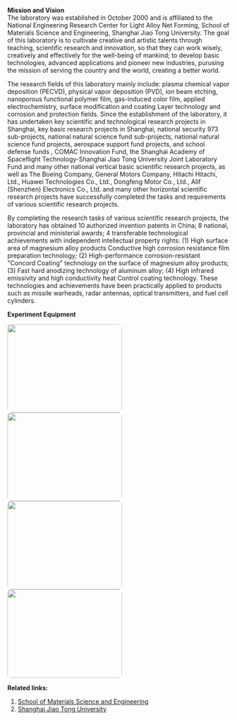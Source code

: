 **Mission and Vision**  
The laboratory was established in October 2000 and is affiliated to the National Engineering Research Center for Light Alloy Net Forming, School of Materials Science and Engineering, Shanghai Jiao Tong University. The goal of this laboratory is to cultivate creative and artistic talents through teaching, scientific research and innovation, so that they can work wisely, creatively and effectively for the well-being of mankind; to develop basic technologies, advanced applications and pioneer new industries, purusing the mission of serving the country and the world, creating a better world.

The research fields of this laboratory mainly include: plasma chemical vapor deposition (PECVD), physical vapor deposition (PVD), ion beam etching, nanoporous functional polymer film, gas-induced color film, applied electrochemistry, surface modification and coating Layer technology and corrosion and protection fields. Since the establishment of the laboratory, it has undertaken key scientific and technological research projects in Shanghai, key basic research projects in Shanghai, national security 973 sub-projects, national natural science fund sub-projects, national natural science fund projects, aerospace support fund projects, and school defense funds , COMAC Innovation Fund, the Shanghai Academy of Spaceflight Technology-Shanghai Jiao Tong University Joint Laboratory Fund and many other national vertical basic scientific research projects, as well as The Boeing Company, General Motors Company, Hitachi Hitachi, Ltd., Huawei Technologies Co., Ltd., Dongfeng Motor Co., Ltd., Alif (Shenzhen) Electronics Co., Ltd. and many other horizontal scientific research projects have successfully completed the tasks and requirements of various scientific research projects.

By completing the research tasks of various scientific research projects, the laboratory has obtained 10 authorized invention patents in China; 8 national, provincial and ministerial awards; 4 transferable technological achievements with independent intellectual property rights: (1) High surface area of magnesium alloy products Conductive high corrosion resistance film preparation technology; (2) High-performance corrosion-resistant "Concord Coating" technology on the surface of magnesium alloy products; (3) Fast hard anodizing technology of aluminum alloy; (4) High infrared emissivity and high conductivity heat Control coating technology. These technologies and achievements have been practically applied to products such as missile warheads, radar antennas, optical transmitters, and fuel cell cylinders.

**Experiment Equipment**
<style>
img {
    border-radius: 8px;
}
</style>

<img src="../assets/images/电化学工作站.jpg" alt="" width="260" height="200">
<img src="../assets/images/电镀电源.jpg" alt="" width="260" height="200">
<img src="../assets/images/紫外激光刻蚀机.jpg" alt="" width="260" height="200">
<img src="../assets/images/PVD.png" alt="" width="260" height="200">

**Related links:**
1. [School of Materials Science and Engineering](https://smse.sjtu.edu.cn/)
2. [Shanghai Jiao Tong University](https://www.sjtu.edu.cn/)
<!---3. [Cornell University](https://www.cornell.edu/about)--->

